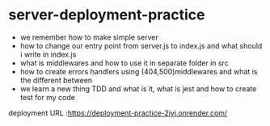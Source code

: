 # server-deployment-practice
* we remember how to make simple server
* how to change our entry point from server.js to index.js and what should i write in index.js
* what is middlewares and how to use it in separate folder in src
* how to create errors handlers using (404,500)middlewares and what is the different between
* we learn a new thing TDD and what is it, what is jest and how to create test for my code



deployment URL :https://deployment-practice-2jvj.onrender.com/